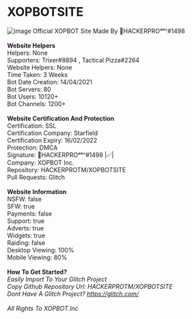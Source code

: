 # XOPBOTSITE
![image](https://cdn.discordapp.com/attachments/824319314495537175/868399327415001108/XOPBOT_Website_Banner_Official.jpg)
Official XOPBOT Site Made By 👑HACKERPROᵈᵉᵛ#1498
<br><br><strong>Website Helpers</strong>
<br>Helpers: None
<br>Supporters: Trixer#8894 , Tactical Pizza#2264
<br>Website Helpers: None
<br>Time Taken: 3 Weeks
<br>Bot Date Creation: 14/04/2021
<br>Bot Servers: 80
<br>Bot Users: 10120+
<br>Bot Channels: 1200+
<br><br><strong>Website Certification And Protection</strong>
<br>Certification: SSL
<br>Certification Company: Starfield
<br>Certification Expiry: 16/02/2022
<br>Protection: DMCA
<br>Signature: 👑HACKERPROᵈᵉᵛ#1498 |✅|
<br>Company: XOPBOT Inc.
<br>Repository: HACKERPROTM/XOPBOTSITE
<br>Pull Requests: Glitch
<br><br><strong>Website Information</strong>
<br>NSFW: false
<br>SFW: true
<br>Payments: false
<br>Support: true 
<br>Adverts: true 
<br>Widgets: true 
<br>Raiding: false 
<br>Desktop Viewing: 100% 
<br>Mobile Viewing: 80% 
<br><br><strong>How To Get Started?</strong>
<br>*Easily Import To Your Glitch Project*
<br>*Copy Github Repository Url: HACKERPROTM/XOPBOTSITE*
<br>*Dont Have A Glitch Project? https://glitch.com/*
<br><br>*All Rights To XOPBOT.Inc* 
